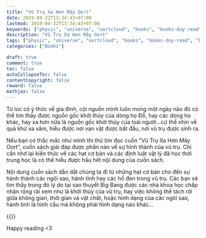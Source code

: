 ```yaml
---
title: "Vũ Trụ Xa Hơn Mây Oort"
date: 2019-04-22T13:34:43+07:00
lastmod: 2019-04-22T13:34:43+07:00
keywords: ["physic", "universe", "oortcloud", "books", "books-duy-read", "books-reviews"]
description: "Vũ Trụ Xa Hơn Mây Oort"
tags: ["physic", "universe", "oortcloud", "books", "books-duy-read", "books-reviews"]
categories: ["Books"]

draft: true
comment: true
toc: false
autoCollapseToc: false
contentCopyright: false
reward: false
mathjax: false
---
```


Từ lúc có ý thức về gia đình, cội nguồn mình luôn mong một ngày nào đó có thể tìm thấy được nguồn gốc khởi thủy của dòng họ Đỗ, hay các dòng họ khác, hay xa hơn nữa là nguồn gốc khởi thủy của loài người...cứ thế nhìn về quá khứ xa xăm, hiểu được nơi vạn vật được bắt đầu, nơi vũ trụ được sinh ra.
<!--more-->

Nếu bạn có thắc mắc như mình thì thử tìm đọc cuốn "Vũ Trụ Xa Hơn Mây Oort", cuốn sách giải đáp được phần nào về sự hình thành của vũ trụ. Chỉ cần nhớ lại kiến thức về các hạt cơ bản và các định luật vật lý đã học thời trung học là có thể hiểu được hầu hết nội dung của cuốn sách.



Nội dung cuốn sách dẫn dắt chúng ta đi từ những hạt cơ bản cho đến sự hành thành các ngôi sao, hành tinh hay các hố đen trong vũ trụ. Các bạn sẽ tìm thấy trong đó lý do tại sao thuyết Big Bang được các nhà khoa học chấp nhận rộng rãi xem như là khởi thủy của vũ trụ, hay việc không thể tách rời giữa không gian, thời gian và vật chất, hoặc hình dạng của các ngôi sao, hành tinh là hình cầu mà không phải hình dạng nào khác...

{{<imgcap title="Vũ Trụ Xa Hơn Mây OOrt - Đặng Vũ Tuấn Sơn" src="/images/posts/oort_cloud.jpg">}}

Happy reading <3

